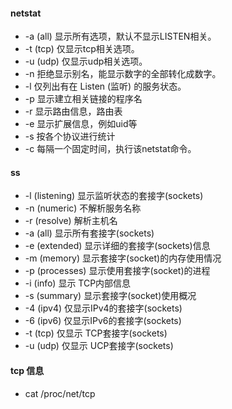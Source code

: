 #### netstat
* -a (all) 显示所有选项，默认不显示LISTEN相关。
* -t (tcp) 仅显示tcp相关选项。
* -u (udp) 仅显示udp相关选项。
* -n 拒绝显示别名，能显示数字的全部转化成数字。
* -l 仅列出有在 Listen (监听) 的服务状态。
* -p 显示建立相关链接的程序名
* -r 显示路由信息，路由表
* -e 显示扩展信息，例如uid等
* -s 按各个协议进行统计
* -c 每隔一个固定时间，执行该netstat命令。

#### ss
* -l (listening) 显示监听状态的套接字(sockets)
* -n (numeric) 不解析服务名称
* -r (resolve) 解析主机名
* -a (all) 显示所有套接字(sockets)
* -e (extended) 显示详细的套接字(sockets)信息
* -m (memory) 显示套接字(socket)的内存使用情况
* -p (processes) 显示使用套接字(socket)的进程
* -i (info) 显示 TCP内部信息
* -s (summary) 显示套接字(socket)使用概况
* -4 (ipv4) 仅显示IPv4的套接字(sockets)
* -6 (ipv6) 仅显示IPv6的套接字(sockets)
* -t (tcp) 仅显示 TCP套接字(sockets)
* -u (udp) 仅显示 UCP套接字(sockets)

#### tcp 信息
* cat /proc/net/tcp
